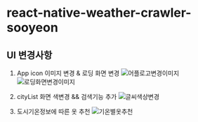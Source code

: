 # react-native-weather-crawler-sooyeon
## UI 변경사항
  
1. App icon 이미지 변경 & 로딩 화면 변경
![어플로고변경이미지](./어플로고변경.PNG)
![로딩화면변경이미지](./로딩화면.PNG)

  
2. cityList 화면 색변경 && 검색기능 추가
![글씨색상변경](./리스트화면.PNG)

  
3. 도시기온정보에 따른 옷 추천
![기온별옷추천](./도시날씨정보.PNG)
